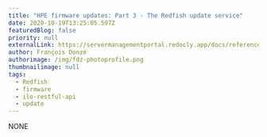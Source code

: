 ```yaml
---
title: "HPE firmware updates: Part 3 - The Redfish update service"
date: 2020-10-19T13:25:05.597Z
featuredBlog: false
priority: null
externalLink: https://servermanagementportal.redocly.app/docs/references_and_material/blogposts/firmware_updates/part3/firmware_update_part3
author: François Donzé
authorimage: /img/fdz-photoprofile.png
thumbnailimage: null
tags:
  - Redfish
  - firmware
  - ilo-restful-api
  - update
---
```

NONE